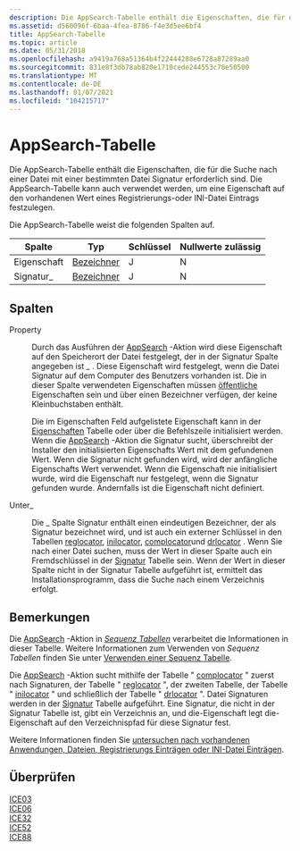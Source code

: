 ```yaml
---
description: Die AppSearch-Tabelle enthält die Eigenschaften, die für die Suche nach einer Datei mit einer bestimmten Datei Signatur erforderlich sind. Die AppSearch-Tabelle kann auch verwendet werden, um eine Eigenschaft auf den vorhandenen Wert eines Registrierungs-oder INI-Datei Eintrags festzulegen.
ms.assetid: d560096f-6baa-4fea-8786-f4e3d5ee6bf4
title: AppSearch-Tabelle
ms.topic: article
ms.date: 05/31/2018
ms.openlocfilehash: a9419a768a51364b4f22444288e6728a87289aa0
ms.sourcegitcommit: 831e8f3db78ab820e1710cede244553c70e50500
ms.translationtype: MT
ms.contentlocale: de-DE
ms.lasthandoff: 01/07/2021
ms.locfileid: "104215717"
---
```

# <a name="appsearch-table"></a>AppSearch-Tabelle

Die AppSearch-Tabelle enthält die Eigenschaften, die für die Suche nach einer Datei mit einer bestimmten Datei Signatur erforderlich sind. Die AppSearch-Tabelle kann auch verwendet werden, um eine Eigenschaft auf den vorhandenen Wert eines Registrierungs-oder INI-Datei Eintrags festzulegen.

Die AppSearch-Tabelle weist die folgenden Spalten auf.



| Spalte      | Typ                         | Schlüssel | Nullwerte zulässig |
|-------------|------------------------------|-----|----------|
| Eigenschaft    | [Bezeichner](identifier.md) | J   | N        |
| Signatur\_ | [Bezeichner](identifier.md) | J   | N        |



 

## <a name="columns"></a>Spalten

<dl> <dt>

<span id="Property"></span><span id="property"></span><span id="PROPERTY"></span>Property
</dt> <dd>

Durch das Ausführen der [AppSearch](appsearch-action.md) -Aktion wird diese Eigenschaft auf den Speicherort der Datei festgelegt, der in der Signatur Spalte angegeben ist \_ . Diese Eigenschaft wird festgelegt, wenn die Datei Signatur auf dem Computer des Benutzers vorhanden ist. Die in dieser Spalte verwendeten Eigenschaften müssen [öffentliche](public-properties.md) Eigenschaften sein und über einen Bezeichner verfügen, der keine Kleinbuchstaben enthält.

Die im Eigenschaften Feld aufgelistete Eigenschaft kann in der [Eigenschaften](property-table.md) Tabelle oder über die Befehlszeile initialisiert werden. Wenn die [AppSearch](appsearch-action.md) -Aktion die Signatur sucht, überschreibt der Installer den initialisierten Eigenschafts Wert mit dem gefundenen Wert. Wenn die Signatur nicht gefunden wird, wird der anfängliche Eigenschafts Wert verwendet. Wenn die Eigenschaft nie initialisiert wurde, wird die Eigenschaft nur festgelegt, wenn die Signatur gefunden wurde. Andernfalls ist die Eigenschaft nicht definiert.

</dd> <dt>

<span id="Signature_"></span><span id="signature_"></span><span id="SIGNATURE_"></span>Unter\_
</dt> <dd>

Die \_ Spalte Signatur enthält einen eindeutigen Bezeichner, der als Signatur bezeichnet wird, und ist auch ein externer Schlüssel in den Tabellen [reglocator](reglocator-table.md), [inilocator](inilocator-table.md), [complocator](complocator-table.md)und [drlocator](drlocator-table.md) . Wenn Sie nach einer Datei suchen, muss der Wert in dieser Spalte auch ein Fremdschlüssel in der [Signatur](signature-table.md) Tabelle sein. Wenn der Wert in dieser Spalte nicht in der Signatur Tabelle aufgeführt ist, ermittelt das Installationsprogramm, dass die Suche nach einem Verzeichnis erfolgt.

</dd> </dl>

## <a name="remarks"></a>Bemerkungen

Die [AppSearch](appsearch-action.md) -Aktion in [*Sequenz Tabellen*](s-gly.md) verarbeitet die Informationen in dieser Tabelle. Weitere Informationen zum Verwenden von *Sequenz Tabellen* finden Sie unter [Verwenden einer Sequenz Tabelle](using-a-sequence-table.md).

Die [AppSearch](appsearch-action.md) -Aktion sucht mithilfe der Tabelle " [complocator](complocator-table.md) " zuerst nach Signaturen, der Tabelle " [reglocator](reglocator-table.md) ", der zweiten Tabelle, der Tabelle " [inilocator](inilocator-table.md) " und schließlich der Tabelle " [drlocator](drlocator-table.md) ". Datei Signaturen werden in der [Signatur](signature-table.md) Tabelle aufgeführt. Eine Signatur, die nicht in der Signatur Tabelle ist, gibt ein Verzeichnis an, und die-Eigenschaft legt die-Eigenschaft auf den Verzeichnispfad für diese Signatur fest.

Weitere Informationen finden Sie [untersuchen nach vorhandenen Anwendungen, Dateien, Registrierungs Einträgen oder INI-Datei Einträgen](searching-for-existing-applications-files-registry-entries-or--ini-file-entries.md).

## <a name="validation"></a>Überprüfen

<dl>

[ICE03](ice03.md)  
[ICE06](ice06.md)  
[ICE32](ice32.md)  
[ICE52](ice52.md)  
[ICE88](ice88.md)  
</dl>

 

 



